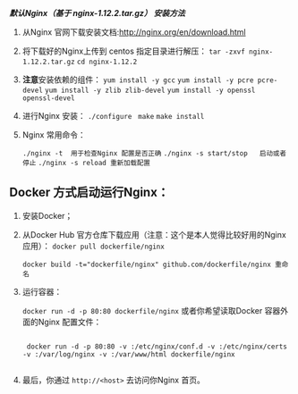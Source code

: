 **_默认Nginx（基于 nginx-1.12.2.tar.gz） 安装方法_**

1. 从Nginx 官网下载安装文档:http://nginx.org/en/download.html

2. 将下载好的Nginx上传到 centos 指定目录进行解压：
     `tar -zxvf nginx-1.12.2.tar.gz` 
     `cd nginx-1.12.2`
    
3. **注意**安装依赖的组件：
     `yum install -y gcc`
     `yum install -y pcre pcre-devel`
     `yum install -y zlib zlib-devel`
     `yum install -y openssl openssl-devel`
      
5. 进行Nginx 安装：
     `./configure `
     `make`
     `make install`

6. Nginx 常用命令：

     `./nginx -t  用于检查Nginx 配置是否正确`
     `./nginx -s start/stop   启动或者停止`
     `./nginx -s reload 重新加载配置  `
   
Docker 方式启动运行Nginx：
-------------     

1. 安装Docker；

2. 从Docker Hub 官方仓库下载应用（注意：这个是本人觉得比较好用的Nginx 应用）：
     `docker pull dockerfile/nginx`

     `docker build -t="dockerfile/nginx" github.com/dockerfile/nginx 重命名`

3. 运行容器：
    
     `docker run -d -p 80:80 dockerfile/nginx` 
    或者你希望读取Docker 容器外面的Nginx 配置文件：
    <pre><code>
    docker run -d -p 80:80 -v <sites-enabled-dir>:/etc/nginx/conf.d -v <certs-dir>:/etc/nginx/certs -v <log-dir>:/var/log/nginx -v <html-dir>:/var/www/html dockerfile/nginx
    </code></pre>
 
4. 最后，你通过 `http://<host>`  去访问你Nginx 首页。  